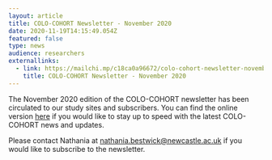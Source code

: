 ```yaml
---
layout: article
title: COLO-COHORT Newsletter - November 2020
date: 2020-11-19T14:15:49.054Z
featured: false
type: news
audience: researchers
externallinks:
  - link: https://mailchi.mp/c18ca0a96672/colo-cohort-newsletter-november-2020
    title: COLO-COHORT Newsletter - November 2020
---
```

The November 2020 edition of the COLO-COHORT newsletter has been circulated to our study sites and subscribers. You can find the online version [here](https://mailchi.mp/c18ca0a96672/colo-cohort-newsletter-november-2020) if you would like to stay up to speed with the latest COLO-COHORT news and updates.

Please contact Nathania at nathania.bestwick@newcastle.ac.uk if you would like to subscribe to the newsletter.